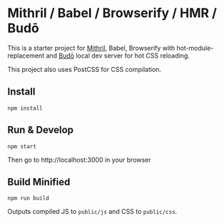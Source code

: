 # Mithril / Babel / Browserify / HMR / Budō

This is a starter project for [Mithril](https://mithril.js.org/), Babel, Browserify with hot-module-replacement and [Budō](https://github.com/mattdesl/budo) local dev server for hot CSS reloading.

This project also uses PostCSS for CSS compilation.

## Install

	npm install

## Run & Develop

	npm start

Then go to http://localhost:3000 in your browser

## Build Minified

	npm run build

Outputs compiled JS to `public/js` and CSS to `public/css`.

